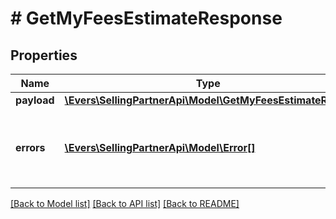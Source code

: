 # # GetMyFeesEstimateResponse

## Properties

Name | Type | Description | Notes
------------ | ------------- | ------------- | -------------
**payload** | [**\Evers\SellingPartnerApi\Model\GetMyFeesEstimateResult**](GetMyFeesEstimateResult.md) |  | [optional]
**errors** | [**\Evers\SellingPartnerApi\Model\Error[]**](Error.md) | A list of error responses returned when a request is unsuccessful. | [optional]

[[Back to Model list]](../../README.md#models) [[Back to API list]](../../README.md#endpoints) [[Back to README]](../../README.md)

